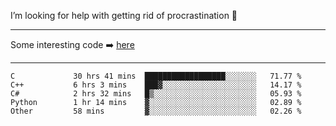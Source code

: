 I’m looking for help with getting rid of procrastination 🤔

-----

Some interesting code :arrow_right: [here](https://github.com/zhen8838/playground)

-----

<!--START_SECTION:waka-->

```text
C             30 hrs 41 mins  ██████████████████░░░░░░░   71.77 %
C++           6 hrs 3 mins    ███▓░░░░░░░░░░░░░░░░░░░░░   14.17 %
C#            2 hrs 32 mins   █▒░░░░░░░░░░░░░░░░░░░░░░░   05.93 %
Python        1 hr 14 mins    ▓░░░░░░░░░░░░░░░░░░░░░░░░   02.89 %
Other         58 mins         ▓░░░░░░░░░░░░░░░░░░░░░░░░   02.26 %
```

<!--END_SECTION:waka-->

<!--
**zhen8838/zhen8838** is a ✨ _special_ ✨ repository because its `README.md` (this file) appears on your GitHub profile.

Here are some ideas to get you started:

- 🔭 I’m currently working on ...
- 🌱 I’m currently learning ...
- 👯 I’m looking to collaborate on ...
 ...
- 💬 Ask me about ...
- 📫 How to reach me: ...
- 😄 Pronouns: ...
- ⚡ Fun fact: ...
-->
